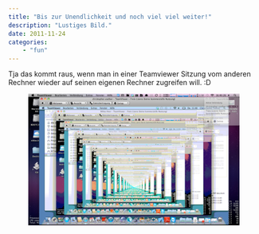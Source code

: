 ```yaml
---
title: "Bis zur Unendlichkeit und noch viel viel weiter!"
description: "Lustiges Bild."
date: 2011-11-24
categories:
    - "fun"
---
```


Tja das kommt raus, wenn man in einer Teamviewer Sitzung vom anderen
Rechner wieder auf seinen eigenen Rechner zugreifen will. :D
<figure>
	<a href="/assets/images/2011-11-24/screenshot.png"><img src="/assets/images/2011-11-24/screenshot.png" alt=""></a>
</figure>




